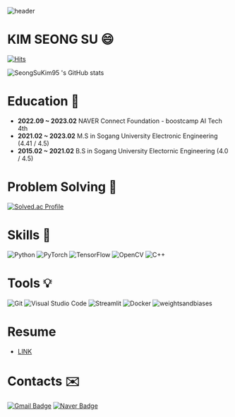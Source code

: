 ![header](https://capsule-render.vercel.app/api?type=waving&color=auto&height=300&section=header&text=SeongSu's%20Github&fontSize=60)

# KIM SEONG SU :smile:
[![Hits](https://hits.seeyoufarm.com/api/count/incr/badge.svg?url=https%3A%2F%2Fgithub.com%2FSeongSuKim95&count_bg=%2379C83D&title_bg=%23555555&icon=&icon_color=%23E7E7E7&title=hits&edge_flat=false)](https://hits.seeyoufarm.com)
 
![SeongSuKim95 's GitHub stats](https://github-readme-stats.vercel.app/api?username=SeongSuKim95&show_icons=true&theme=radical)

# Education :book:
- **2022.09 ~ 2023.02** NAVER Connect Foundation - boostcamp AI Tech 4th
- **2021.02 ~ 2023.02** M.S in Sogang University Electronic Engineering (4.41 / 4.5)
- **2015.02 ~ 2021.02** B.S in Sogang University Electornic Engineering (4.0 / 4.5)

# Problem Solving :thinking:
[![Solved.ac Profile](http://mazassumnida.wtf/api/generate_badge?boj=panda0728)](https://solved.ac/panda0728)
<!-- ![panda0728](http://mazandi.herokuapp.com/api?handle=panda0728&theme=dark) -->

# Skills :star2:
![Python](https://img.shields.io/badge/Python-3776AB.svg?&style=for-the-badge&logo=Python&logoColor=white)
![PyTorch](https://img.shields.io/badge/PyTorch-EE4C2C.svg?&style=for-the-badge&logo=PyTorch&logoColor=white)
![TensorFlow](https://img.shields.io/badge/TensorFlow-FF6F00.svg?&style=for-the-badge&logo=TensorFlow&logoColor=white)
![OpenCV](https://img.shields.io/badge/OpenCV-5C3EE8.svg?&style=for-the-badge&logo=OpenCV&logoColor=white)
![C++](https://img.shields.io/badge/C++-00599C.svg?&style=for-the-badge&logo=C++&logoColor=white)

# Tools :bulb:

![Git](https://img.shields.io/badge/Git-F05032.svg?&style=for-the-badge&logo=Git&logoColor=white)
![Visual Studio Code](https://img.shields.io/badge/Visual%20Studio%20Code-007ACC.svg?&style=for-the-badge&logo=Visual%20Studio%20Code&logoColor=white)
![Streamlit](https://img.shields.io/badge/Streamlit-FF4B4B.svg?&style=for-the-badge&logo=Streamlit&logoColor=white)
![Docker](https://img.shields.io/badge/Docker-2496ED.svg?&style=for-the-badge&logo=Docker&logoColor=white)
![weightsandbiases](https://img.shields.io/badge/weightsandbiases-FFBE00.svg?&style=for-the-badge&logo=weightsandbiases&logoColor=white)

# Resume
- [LINK](./Resume/%EA%B9%80%EC%84%B1%EC%88%98%20%ED%95%9C%EA%B8%80%20%EC%9D%B4%EB%A0%A5%EC%84%9C%20rev4.pdf)
# Contacts :envelope:

[![Gmail Badge](https://img.shields.io/badge/Gmail-d14836?style=flat-square&logo=Gmail&logoColor=white&link=mailto:ifpanda0728@gmail.com)](mailto:ifpanda0728@gmail.com)
[![Naver Badge](https://img.shields.io/badge/Naver-03C75A?style=flat-square&logo=Naver&logoColor=white&link=mailto:pand_a@naver.com)](mailto:pand_a@naver.com)
